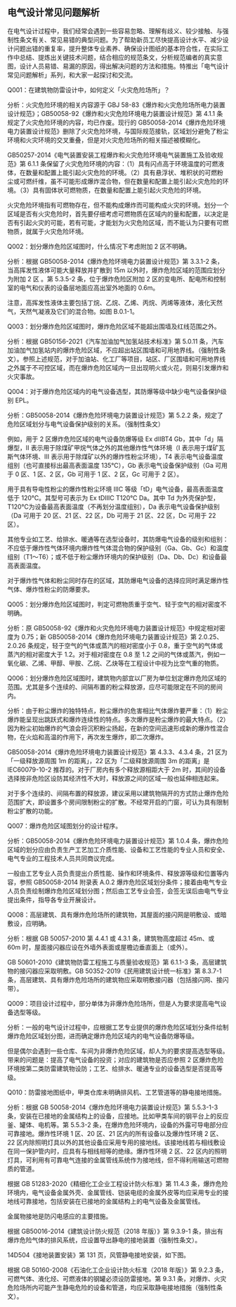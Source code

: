 ## 电气设计常见问题解析

在电气设计过程中，我们经常会遇到一些容易忽略、理解有歧义、较少接触、与强制性条文有关、常见易错的典型问题。为了帮助新员工尽快提高设计水平、减少设计问题出错的重复率，提升整体专业素养、确保设计图纸的基本符合性，在实际工作中总结、提炼出关键技术问题，结合相应的规范条文，分析规范编者的真实意图，设计人员易错、易漏的原因，得出解决问题的方法和措施。特推出「电气设计常见问题解析」系列，和大家一起探讨和交流。

Q001：在建筑物防雷设计中，如何定义「火灾危险场所」？

分析：火灾危险环境的相关内容源于 GBJ 58-83《爆炸和火灾危险场所电力装置设计规范》；GB50058-92《爆炸和火灾危险环境电力装置设计规范》第 4.1.1 条规定了火灾危险环境的内容，均已作废。现行的 GB50058-2014《爆炸危险环境电力装置设计规范》删除了火灾危险环境，与国际规范接轨，区域划分避免了粉尘环境和火灾环境的交叉重叠，但是对火灾危险场所的相关描述被模糊化。

GB50257-2014《电气装置安装工程爆炸和火灾危险环境电气装置施工及验收规范》第 6.1.1 条保留了火灾危险环境的内容：（1）具有闪点高于环境温度的可燃液体，在数量和配置上能引起火灾危险的环境。（2）具有悬浮状、堆积状的可燃粉尘或可燃纤维，虽不可能形成爆炸混合物，但在数量和配置上能引起火灾危险的环境。（3）具有固体状可燃物质，在数量和配置上能引起火灾危险的环境。

火灾危险环境指有可燃物存在，但不能构成爆炸而可能构成火灾的环境。划分一个区域是否有火灾危险时，首先要仔细考虑可燃物质在区域内的量和配置，以决定是否有引起火灾的可能，若有可能，才能划为火灾危险区域，而不能认为只要有可燃物质，就属于火灾危险环境。

Q002：划分爆炸危险区域图时，什么情况下考虑附加 2 区不明确。

分析：根据 GB50058-2014《爆炸危险环境电力装置设计规范》第 3.3.1-2 条，当高挥发性液体可能大量释放并扩散到 15m 以外时，爆炸危险区域的范围应划分为附加 2 区 。第 5.3.5-2 条，位于爆炸危险区附加 2 区的变电所、配电所和控制室的电气和仪表的设备层地面应高出室外地面的 0.6m。

注意，高挥发性液体主要包括丁烷、乙烷、乙烯、丙烷、丙烯等液体，液化天然气，天然气凝液及它们的混合物。如图 B.0.1-1。

Q003：划分爆炸危险区域图时，爆炸危险区域不能超出围墙及红线范围之外。

分析：根据 GB50156-2021《汽车加油加气加氢站技术标准》第 5.0.11 条，汽车加油加气加氢站内的爆炸危险区域，不应超出站区围墙和可用地界线。（强制性条文）。参照上述规范，对于加油站、化工厂等项目，站区、厂区围墙和可用地界线之外属于不可控区域，而在爆炸危险区域内一旦出现明火或火花，则易引发爆炸和火灾事故。

Q004：对于爆炸危险区域内的电气设备选型，其防爆等级中缺少电气设备保护级别 EPL。

分析：GB50058-2014《爆炸危险环境电力装置设计规范》第 5.2.2 条，规定了危险区域划分与电气设备保护级别的关系。（强制性条文）

例如，用于 2 区爆炸危险区域的电气设备防爆等级 Ex dⅡBT4 Gb，其中「d」隔爆型，Ⅱ 表示用于除煤矿甲烷气体之外的其他爆炸性气体环境（Ⅰ 表示用于煤矿瓦斯气体环境、Ⅲ 表示用于除煤矿以外的爆炸性粉尘环境），T4 表示电气设备温度组别（也可直接标出最高表面温度 135℃），Gb 表示电气设备保护级别（Ga 可用于 0 区、1 区、2 区，Gb 可用于 1 区、2 区，Gc 可用于 2 区）。

用于具有导电性粉尘的爆炸性粉尘环境 ⅢC 等级「tD」电气设备，最高表面温度低于 120℃。其型号可表示为 Ex tDⅢC T120℃ Da。其中 Td 为外壳保护型，T120℃为设备最高表面温度（不再划分温度组别），Da 表示电气设备保护级别（Da 可用于 20 区、21 区、22 区，Db 可用于 21 区、22 区，Dc 可用于 22 区）。

其他专业如工艺、给排水、暖通等在选型设备时，其防爆电气设备的级别和组别：不应低于爆炸性气体环境内爆炸性气体混合物的保护级别（Ga、Gb、Gc）和温度组别（T1～T6）；或不低于粉尘爆炸环境内的保护级别（Da、Db、Dc）和设备最高表面温度。

对于爆炸性气体和粉尘同时存在的区域，其防爆电气设备的选择应同时满足爆炸性气体、爆炸性粉尘的防爆要求。

Q005：划分爆炸危险区域图时，判定可燃物质重于空气、轻于空气的相对密度不明确。

分析：原 GB50058-92《爆炸和火灾危险环境电力装置设计规范》中规定相对密度为 0.75；新 GB50058-2014《爆炸危险环境电力装置设计规范》第 2.0.25、2.0.26 条规定，轻于空气的气体或蒸汽的相对密度小于 0.8，重于空气的气体或蒸汽的相对密度大于 1.2。对于相对密度在 0.8 至 1.2 之间的气体或蒸汽，例如一氧化碳、乙烯、甲醇、甲胺、乙烷、乙炔等在工程设计中视为比空气重的物质。

Q006：划分爆炸危险区域图时，建筑物内部宜以厂房为单位划定爆炸危险区域的范围。尤其是多个连续的、间隔布置的粉尘释放源，应尽可能限定在不同的房间内。

分析：由于粉尘爆炸的独特特点，粉尘爆炸的危害相比气体爆炸要严重：（1）粉尘爆炸能呈现出跳跃式和爆炸连续性的特点。多次爆炸是粉尘爆炸的最大特点。（2）因为粉尘初始爆炸的气浪会将沉积粉尘扬起，在新的空间迅速形成新的爆炸性混合物，在火焰和高温的作用下，再次发生爆炸，即二次爆炸。

GB50058-2014《爆炸危险环境电力装置设计规范》第 4.3.3、4.3.4 条，21 区为「一级释放源周围 1m 的距离」，22 区为「二级释放源周围 3m 的距离」是 IEC60079-10-2 推荐的。对于厂房内有多个释放源相距大于 2m 时，其间的设备选择按非危险区设防其经济性不大时，释放源之间的区域一般也延伸相连起来。

对于多个连续的、间隔布置的释放源，建议采用以建筑物隔开的方式防止爆炸危险范围扩大，即设置多个房间限制粉尘的扩散。不经常开启的门窗，可认为具有限制粉尘扩散的功能。

Q007：爆炸危险区域图划分的设计程序。

分析：GB50058-2014《爆炸危险环境电力装置设计规范》第 1.0.4 条，爆炸危险区域的划分应由负责生产工艺加工介质性能、设备和工艺性能的专业人员和安全、电气专业的工程技术人员共同商议完成。

一般由工艺专业人员负责提出介质性能、操作和环境条件、释放源等级和位置等内容，参照 GB50058-2014 附录表 A.0.2 爆炸危险区域划分条件；接着由电气专业人员负责绘制爆炸危险区域划分图；然后由工艺专业会签，会签无误后由电气专业提出条件，指导各专业开展设计。

Q008：高层建筑、具有爆炸危险场所的建筑物，其屋面的接闪网是明敷设、或暗敷设，应明确。

分析：根据 GB 50057-2010 第 4.4.1 或 4.3.1 条，建筑物高度超过 45m、或 60m 时，屋面接闪器应设在外墙外表面或屋檐边垂直面上（或外）。

GB 50601-2010《建筑物防雷工程施工与质量验收规范》第 6.1.1-3 条，高层建筑物的接闪器应采取明敷。GB 50352-2019《民用建筑设计统一标准》第 8.3.7-1 条，高层建筑、具有爆炸危险场所的建筑物应采取明敷接闪器（包括接闪网、接闪带）。

Q009：项目设计过程中，部分单体为非爆炸危险场所，但是人为要求提高电气设备选型等级。

分析：一般的电气设计过程中，应根据工艺专业提供的爆炸危险区域划分条件绘制爆炸危险区域划分图，进而确定爆炸危险区域内的电气设备防爆等级。

但是偶尔会遇到一些仓库、车间为非爆炸危险区域，却人为的要求提高选型等级。带来的问题是：提高了电气设备的投资；对应的建筑物是否应参照 2 区爆炸危险环境按第二类防雷建筑物设防；工艺、给排水、暖通专业的设备选型是否提高等级。

Q010：防雷接地图纸中，甲类仓库未明确排风机、工艺管道等的静电接地措施。

分析：根据 GB 50058-2014《爆炸危险环境电力装置设计规范》第 5.5.3-1-3 条，安装在已接地的金属结构上的设备，应接地。比如甲类车间的钢平台上的反应釜、罐体、电机等。第 5.5.3-2 条，在爆炸危险环境内，设备的外露可导电部分应可靠接地。爆炸性环境 1 区、20 区、21 区内的所有设备以及爆炸性环境 2 区、22 区内除照明灯具以外的其他设备应采用专用的接地线。该接地线若与相线敷设在同一保护管内时，应具有与相线相等的绝缘。爆炸性环境 2 区、22 区内的照明灯具，可利用有可靠电气连接的金属管线系统作为接地线，但不得利用输送可燃物质的管道。

根据 GB 51283-2020《精细化工企业工程设计防火标准》第 11.4.3 条，爆炸危险环境内，电气设备金属外壳、金属管线、铠装电缆的金属外皮等均应采用专业的接地线可靠接地，包括安装在已接地的金属结构上的电气设备及金属管线。

金属物接地是防闪电感应的主要措施。

根据 GB50016-2014《建筑设计防火规范（2018 年版）》第 9.3.9-1 条，排出有爆炸危险气体的排风系统，应设置导出静电的接地装置（强制性条文）。

14D504《接地装置安装》第 131 页，风管静电接地安装，如下图。

根据 GB 50160-2008《石油化工企业设计防火标准（2018 年版）》第 9.2.3 条，可燃气体、液化烃、可燃液体的钢罐必须设防雷接地。第 9.3.1 条，对爆炸、火灾危险场所内可能产生静电危险的设备和管道，均应采取静电接地措施（强制性条文）。